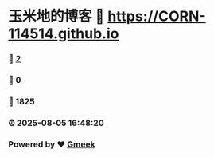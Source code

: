 # 玉米地的博客 :link: https://CORN-114514.github.io 
### :page_facing_up: [2](https://CORN-114514.github.io/tag.html) 
### :speech_balloon: 0 
### :hibiscus: 1825 
### :alarm_clock: 2025-08-05 16:48:20 
### Powered by :heart: [Gmeek](https://github.com/Meekdai/Gmeek)

